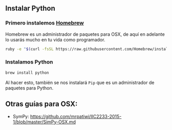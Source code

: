## Instalar Python

### Primero instalemos [Homebrew](http://brew.sh/#install)

Homebrew es un administrador de paquetes para OSX, de aquí en adelante lo usarás mucho en tu vida como programador.

```sh
ruby -e "$(curl -fsSL https://raw.githubusercontent.com/Homebrew/install/master/install)"
```

### Instalamos Python
```sh
brew install python
```
Al hacer esto, también se nos instalará `Pip` que es un administrador de paquetes para Python.


## Otras guías para OSX:

- SymPy: https://github.com/mrpatiwi/IIC2233-2015-1/blob/master/SimPy-OSX.md